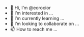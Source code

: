 - 👋 Hi, I’m @eorocior 
- 👀 I’m interested in ...
- 🌱 I’m currently learning ...
- 💞️ I’m looking to collaborate on ...
- 📫 How to reach me ...

<!---
eorocior/eorocior is a ✨ special ✨ repository because its `README.md` (this file) appears on your GitHub profile.
You can click the Preview link to take a look at your changes.
--->
